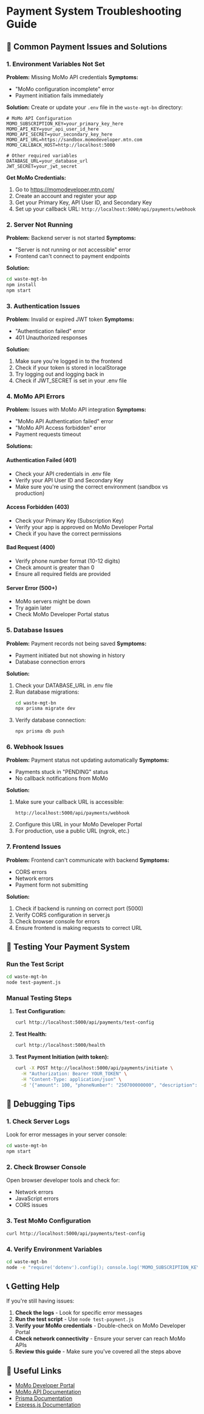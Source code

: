 # Payment System Troubleshooting Guide

## 🚨 Common Payment Issues and Solutions

### 1. **Environment Variables Not Set**

**Problem:** Missing MoMo API credentials
**Symptoms:** 
- "MoMo configuration incomplete" error
- Payment initiation fails immediately

**Solution:**
Create or update your `.env` file in the `waste-mgt-bn` directory:

```env
# MoMo API Configuration
MOMO_SUBSCRIPTION_KEY=your_primary_key_here
MOMO_API_KEY=your_api_user_id_here
MOMO_API_SECRET=your_secondary_key_here
MOMO_API_URL=https://sandbox.momodeveloper.mtn.com
MOMO_CALLBACK_HOST=http://localhost:5000

# Other required variables
DATABASE_URL=your_database_url
JWT_SECRET=your_jwt_secret
```

**Get MoMo Credentials:**
1. Go to https://momodeveloper.mtn.com/
2. Create an account and register your app
3. Get your Primary Key, API User ID, and Secondary Key
4. Set up your callback URL: `http://localhost:5000/api/payments/webhook`

### 2. **Server Not Running**

**Problem:** Backend server is not started
**Symptoms:**
- "Server is not running or not accessible" error
- Frontend can't connect to payment endpoints

**Solution:**
```bash
cd waste-mgt-bn
npm install
npm start
```

### 3. **Authentication Issues**

**Problem:** Invalid or expired JWT token
**Symptoms:**
- "Authentication failed" error
- 401 Unauthorized responses

**Solution:**
1. Make sure you're logged in to the frontend
2. Check if your token is stored in localStorage
3. Try logging out and logging back in
4. Check if JWT_SECRET is set in your .env file

### 4. **MoMo API Errors**

**Problem:** Issues with MoMo API integration
**Symptoms:**
- "MoMo API Authentication failed" error
- "MoMo API Access forbidden" error
- Payment requests timeout

**Solutions:**

#### Authentication Failed (401)
- Check your API credentials in .env file
- Verify your API User ID and Secondary Key
- Make sure you're using the correct environment (sandbox vs production)

#### Access Forbidden (403)
- Check your Primary Key (Subscription Key)
- Verify your app is approved on MoMo Developer Portal
- Check if you have the correct permissions

#### Bad Request (400)
- Verify phone number format (10-12 digits)
- Check amount is greater than 0
- Ensure all required fields are provided

#### Server Error (500+)
- MoMo servers might be down
- Try again later
- Check MoMo Developer Portal status

### 5. **Database Issues**

**Problem:** Payment records not being saved
**Symptoms:**
- Payment initiated but not showing in history
- Database connection errors

**Solution:**
1. Check your DATABASE_URL in .env file
2. Run database migrations:
   ```bash
   cd waste-mgt-bn
   npx prisma migrate dev
   ```
3. Verify database connection:
   ```bash
   npx prisma db push
   ```

### 6. **Webhook Issues**

**Problem:** Payment status not updating automatically
**Symptoms:**
- Payments stuck in "PENDING" status
- No callback notifications from MoMo

**Solution:**
1. Make sure your callback URL is accessible:
   ```
   http://localhost:5000/api/payments/webhook
   ```
2. Configure this URL in your MoMo Developer Portal
3. For production, use a public URL (ngrok, etc.)

### 7. **Frontend Issues**

**Problem:** Frontend can't communicate with backend
**Symptoms:**
- CORS errors
- Network errors
- Payment form not submitting

**Solution:**
1. Check if backend is running on correct port (5000)
2. Verify CORS configuration in server.js
3. Check browser console for errors
4. Ensure frontend is making requests to correct URL

## 🧪 Testing Your Payment System

### Run the Test Script
```bash
cd waste-mgt-bn
node test-payment.js
```

### Manual Testing Steps

1. **Test Configuration:**
   ```bash
   curl http://localhost:5000/api/payments/test-config
   ```

2. **Test Health:**
   ```bash
   curl http://localhost:5000/health
   ```

3. **Test Payment Initiation (with token):**
   ```bash
   curl -X POST http://localhost:5000/api/payments/initiate \
     -H "Authorization: Bearer YOUR_TOKEN" \
     -H "Content-Type: application/json" \
     -d '{"amount": 100, "phoneNumber": "250700000000", "description": "Test"}'
   ```

## 🔧 Debugging Tips

### 1. Check Server Logs
Look for error messages in your server console:
```bash
cd waste-mgt-bn
npm start
```

### 2. Check Browser Console
Open browser developer tools and check for:
- Network errors
- JavaScript errors
- CORS issues

### 3. Test MoMo Configuration
```bash
curl http://localhost:5000/api/payments/test-config
```

### 4. Verify Environment Variables
```bash
cd waste-mgt-bn
node -e "require('dotenv').config(); console.log('MOMO_SUBSCRIPTION_KEY:', process.env.MOMO_SUBSCRIPTION_KEY ? 'Set' : 'Missing')"
```

## 📞 Getting Help

If you're still having issues:

1. **Check the logs** - Look for specific error messages
2. **Run the test script** - Use `node test-payment.js`
3. **Verify your MoMo credentials** - Double-check on MoMo Developer Portal
4. **Check network connectivity** - Ensure your server can reach MoMo APIs
5. **Review this guide** - Make sure you've covered all the steps above

## 🔗 Useful Links

- [MoMo Developer Portal](https://momodeveloper.mtn.com/)
- [MoMo API Documentation](https://momodeveloper.mtn.com/docs)
- [Prisma Documentation](https://www.prisma.io/docs)
- [Express.js Documentation](https://expressjs.com/) 